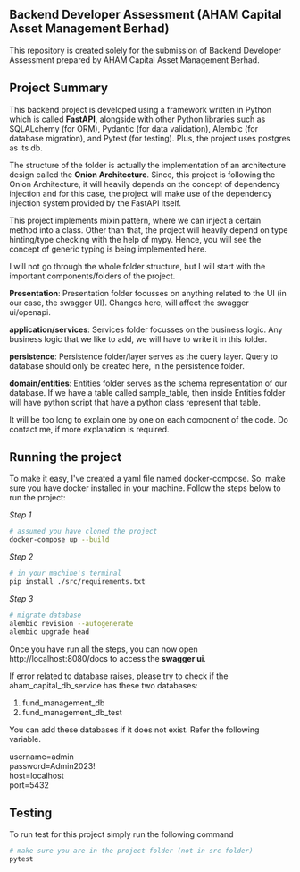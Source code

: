 ## Backend Developer Assessment (AHAM Capital Asset Management Berhad)

This repository is created solely for the submission of Backend Developer Assessment prepared by AHAM Capital Asset Management Berhad.

## Project Summary
This backend project is developed using a framework written in Python which is called **FastAPI**, alongside with other Python libraries such as SQLALchemy (for ORM), Pydantic (for data validation), Alembic (for database migration), and Pytest (for testing). Plus, the project uses postgres as its db.

The structure of the folder is actually the implementation of an architecture design called the **Onion Architecture**. Since, this project is following the Onion Architecture, it will heavily depends on the concept of dependency injection and for this case, the project will make use of the dependency injection system provided by the FastAPI itself.

This project implements mixin pattern, where we can inject a certain method into a class. Other than that, the project will heavily depend on type hinting/type checking with the help of mypy. Hence, you will see the concept of generic typing is being implemented here. 

I will not go through the whole folder structure, but I will start with the important components/folders of the project. 

**Presentation**: Presentation folder focusses on anything related to the UI (in our case, the swagger UI). Changes here, will affect the swagger ui/openapi.

**application/services**: Services folder focusses on the business logic. Any business logic that we like to add, we will have to write it in this folder.

**persistence**: Persistence folder/layer serves as the query layer. Query to database should only be created here, in the persistence folder.

**domain/entities**: Entities folder serves as the schema representation of our database. If we have a table called sample_table, then inside Entities folder will have python script that have a python class represent that table.

It will be too long to explain one by one on each component of the code. Do contact me, if more explanation is required. 

## Running the project
To make it easy, I've created a yaml file named docker-compose. So, make sure you have docker installed in your machine. Follow the steps below to run the project:

*Step 1*
```bash
# assumed you have cloned the project
docker-compose up --build
```

*Step 2*
```bash
# in your machine's terminal
pip install ./src/requirements.txt
```

*Step 3*
```bash
# migrate database
alembic revision --autogenerate
alembic upgrade head
```

Once you have run all the steps, you can now open http://localhost:8080/docs to access the **swagger ui**.

If error related to database raises, please try to check if the aham_capital_db_service has these two databases:

1. fund_management_db
2. fund_management_db_test
 
You can add these databases if it does not exist. Refer the following variable.

username=admin <br/>
password=Admin2023! <br/>
host=localhost <br/>
port=5432

## Testing
To run test for this project simply run the following command
```bash
# make sure you are in the project folder (not in src folder)
pytest
```
